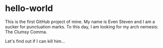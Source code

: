 # hello-world
This is the first GitHub project of mine.
My name is Even Steven and I am a sucker for punctuation marks.
To this day, I am looking for my arch nemesis:
The Clumsy Comma.


Let's find out if I can kill him...
